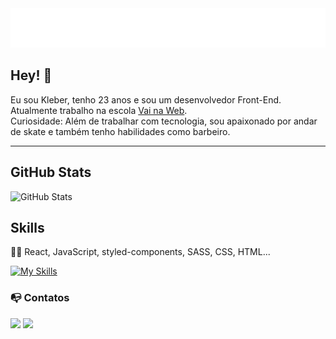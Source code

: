   <img src="./names.svg" alt="KLEBER MATOS" />

## Hey! 👋

Eu sou Kleber, tenho 23 anos e sou um desenvolvedor Front-End.
Atualmente trabalho na escola [Vai na Web](https://vainaweb.com.br/). <br>
Curiosidade: Além de trabalhar com tecnologia, sou apaixonado por andar de skate e também tenho habilidades como barbeiro.

---

## GitHub Stats

<div align="start">
  <img src="https://github-readme-stats.vercel.app/api?username=kleber-matos&custom_title=Github+Stats&bg_color=000&hide_border=true&show_icons=true&text_color=667799&title_color=388286&icon_color=388286" alt="GitHub Stats" width="406" />
</div>

## Skills

👨‍💻 React, JavaScript, styled-components, SASS, CSS, HTML...

[![My Skills](https://skillicons.dev/icons?i=js,react,html,css,sass,git,github,styledcomponents,vscode,vercel,vite)](https://skillicons.dev)

### 📭 Contatos

<div>
   <a href = "klebermatos2019@gmail.com"><img src="https://img.shields.io/badge/Gmail-D14836?style=for-the-badge&logo=gmail&logoColor=white" target="_blank"></a>
   <a href="https://www.linkedin.com/in/kleber-matos/?utm_source=share&utm_campaign=share_via&utm_content=profile&utm_medium=ios_app" target="_blank"><img src="https://img.shields.io/badge/-LinkedIn-%230077B5?style=for-the-badge&logo=linkedin&logoColor=white" /></a> 
</div>
